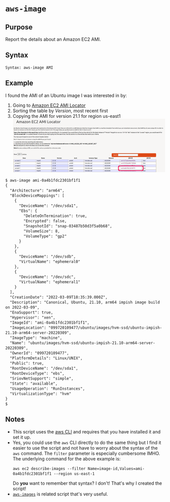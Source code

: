 # `aws-image`

## Purpose
Report the details about an Amazon EC2 AMI.

## Syntax
```
Syntax: aws-image AMI
```

## Example
I found the AMI of an Ubuntu image I was interested in by:
1. Going to [Amazon EC2 AMI Locator](https://cloud-images.ubuntu.com/locator/ec2/)
1. Sorting the table by _Version_, most recent first
1. Copying the AMI for version 21.1 for region us-east1
  ![Ubuntu AMI example](images/ubuntu-ami-example.png)

```
$ aws-image ami-0a4b1fdc2301bf1f1
{
  "Architecture": "arm64",
  "BlockDeviceMappings": [
    {
      "DeviceName": "/dev/sda1",
      "Ebs": {
        "DeleteOnTermination": true,
        "Encrypted": false,
        "SnapshotId": "snap-03487b50d3f5a0b68",
        "VolumeSize": 8,
        "VolumeType": "gp2"
      }
    },
    {
      "DeviceName": "/dev/sdb",
      "VirtualName": "ephemeral0"
    },
    {
      "DeviceName": "/dev/sdc",
      "VirtualName": "ephemeral1"
    }
  ],
  "CreationDate": "2022-03-09T18:35:39.000Z",
  "Description": "Canonical, Ubuntu, 21.10, arm64 impish image build on 2022-03-09",
  "EnaSupport": true,
  "Hypervisor": "xen",
  "ImageId": "ami-0a4b1fdc2301bf1f1",
  "ImageLocation": "099720109477/ubuntu/images/hvm-ssd/ubuntu-impish-21.10-arm64-server-20220309",
  "ImageType": "machine",
  "Name": "ubuntu/images/hvm-ssd/ubuntu-impish-21.10-arm64-server-20220309",
  "OwnerId": "099720109477",
  "PlatformDetails": "Linux/UNIX",
  "Public": true,
  "RootDeviceName": "/dev/sda1",
  "RootDeviceType": "ebs",
  "SriovNetSupport": "simple",
  "State": "available",
  "UsageOperation": "RunInstances",
  "VirtualizationType": "hvm"
}
$ 
```

## Notes

- This script uses the [aws CLI](https://aws.amazon.com/cli/) and requires that you have installed it and set it up.
- Yes, you could use the `aws` CLI directly to do the same thing but I find it easier to use the script and not have to worry about the syntax of the `aws` command.  The `filter` parameter is especially cumbersome IMHO.  The underlying command for the above example is:
    ```
    aws ec2 describe-images --filter Name=image-id,Values=ami-0a4b1fdc2301bf1f1 --region us-east-1
    ```
    Do **you** want to remember that syntax?  I don't!  That's why I created the script!
- [`aws-images`](aws-images.md) is related script that's very useful.
